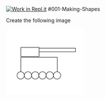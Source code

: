 [![Work in Repl.it](https://classroom.github.com/assets/work-in-replit-14baed9a392b3a25080506f3b7b6d57f295ec2978f6f33ec97e36a161684cbe9.svg)](https://classroom.github.com/online_ide?assignment_repo_id=3096315&assignment_repo_type=AssignmentRepo)
#001-Making-Shapes

Create the following image

<img src="armytank.png">